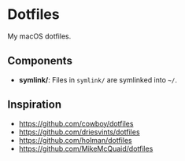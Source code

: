 # Dotfiles

My macOS dotfiles.

## Components

- **symlink/**: Files in `symlink/` are symlinked into `~/`.

## Inspiration

- <https://github.com/cowboy/dotfiles>
- <https://github.com/driesvints/dotfiles>
- <https://github.com/holman/dotfiles>
- <https://github.com/MikeMcQuaid/dotfiles>
